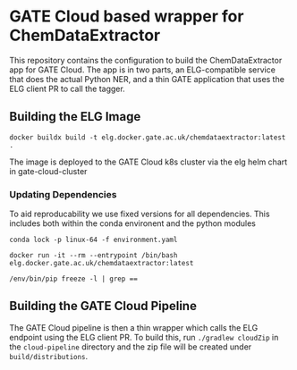 # GATE Cloud based wrapper for ChemDataExtractor

This repository contains the configuration to build the ChemDataExtractor app for GATE Cloud.  The app is in two parts, an ELG-compatible service that does the actual Python NER, and a thin GATE application that uses the ELG client PR to call the tagger.


## Building the ELG Image


```
docker buildx build -t elg.docker.gate.ac.uk/chemdataextractor:latest .
```

The image is deployed to the GATE Cloud k8s cluster via the elg helm chart in gate-cloud-cluster


### Updating Dependencies

To aid reproducability we use fixed versions for all dependencies. This includes both within
the conda environent and the python modules

```
conda lock -p linux-64 -f environment.yaml
```


```
docker run -it --rm --entrypoint /bin/bash elg.docker.gate.ac.uk/chemdataextractor:latest
```

```
/env/bin/pip freeze -l | grep ==
```

## Building the GATE Cloud Pipeline

The GATE Cloud pipeline is then a thin wrapper which calls the ELG endpoint using the ELG client PR.  To build this, run `./gradlew cloudZip` in the `cloud-pipeline` directory and the zip file will be created under `build/distributions`.
